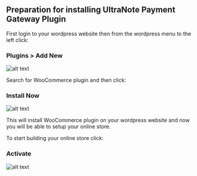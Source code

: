 ##  Preparation for installing UltraNote Payment Gateway Plugin

First login to your wordpress website then from the wordpress menu to the left click:

### Plugins > Add New

![alt text](https://www.ultranote.org/wp-content/uploads/2019/04/add_new.png)

Search for WooCommerce plugin and then click:

### Install Now

![alt text](https://www.ultranote.org/wp-content/uploads/2019/04/woocommerce.png)

This will install WooCommerce plugin on your wordpress website and now you will be able to setup your online store.

To start building your online store click:

### Activate 

![alt text](https://www.ultranote.org/wp-content/uploads/2019/04/activate.png)


